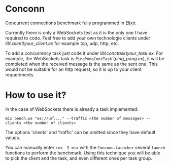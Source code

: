 # Conconn

Concurrent connections benchmark fully programmed in [Elixir](https://github.com/elixir-lang/elixir).

Currently there is only a WebSockets test as it is the only one I have required to code. Feel free to add your own technologie clients under *lib\client\your_client.ex* for example tcp, udp, http, etc.

To add a concurrency task just code it under *lib\conctask\your_task.ex*. For example, the WebSockets task is `PingPongConcTask` (*ping_pong.ex*), it will be completed when the received message is the same as the sent one. This would not be suitable for an http request, so it is up to your client requeriments.

# How to use it?

In the case of WebSockets there is already a task implemented:

```
mix bench.ws "ws://url..." --traffic <the number of messages> --clients <the number of clients>
```
The options 'clients' and 'traffic' can be omitted since they have default values.

You can manually enter `iex -S mix` with the `Conconn.Launcher` several `launch` functions to perform the benchmark. Using this technique you will be able to pick the client and the task, and even different ones per task group.
